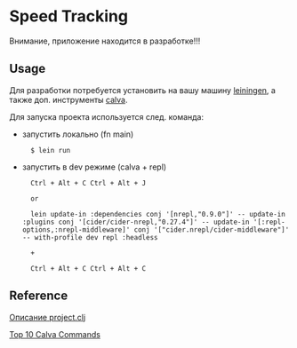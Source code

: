 # Speed Tracking

Внимание, приложение находится в разработке!!!

## Usage

Для разработки потребуется установить на вашу машину [leiningen](https://leiningen.org/), а также доп. инструменты [calva](https://calva.io/).

Для запуска проекта используется след. команда:

* запустить локально (fn main)

        $ lein run

* запустить в dev режиме (calva + repl)

        Ctrl + Alt + C Ctrl + Alt + J

        or

        lein update-in :dependencies conj '[nrepl,"0.9.0"]' -- update-in :plugins conj '[cider/cider-nrepl,"0.27.4"]' -- update-in '[:repl-options,:nrepl-middleware]' conj '["cider.nrepl/cider-middleware"]' -- with-profile dev repl :headless

        +

        Ctrl + Alt + C Ctrl + Alt + C

## Reference

[Описание project.clj](https://github.com/technomancy/leiningen/blob/stable/sample.project.clj)

[Top 10 Calva Commands](https://calva.io/commands-top10/)
